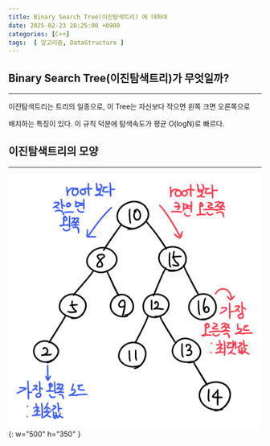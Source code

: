 ```yaml
---
title: Binary Search Tree(이진탐색트리) 에 대하여
date: 2025-02-23 20:25:00 +0900
categories: [C++]  
tags:  [ 알고리즘, DataStructure ]
---
```


## Binary Search Tree(이진탐색트리)가 무엇일까?
----------------------------------------

이진탐색트리는 트리의 일종으로, 이 Tree는 자신보다 작으면 왼쪽 크면 오른쪽으로 

배치하는 특징이 있다. 이 규칙 덕분에 탐색속도가 평균 O(logN)로 빠르다.


## 이진탐색트리의 모양
----------------------------------------

![DeskTop View](/assets/img/bst.png){: w="500" h="350" }
